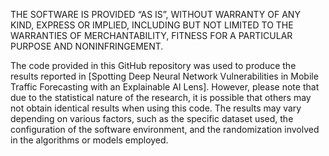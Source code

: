 THE SOFTWARE IS PROVIDED “AS IS”, WITHOUT WARRANTY OF ANY KIND, EXPRESS OR IMPLIED, INCLUDING BUT NOT LIMITED TO THE WARRANTIES OF MERCHANTABILITY, FITNESS FOR A PARTICULAR PURPOSE AND NONINFRINGEMENT.

The code provided in this GitHub repository was used to produce the results reported in [Spotting Deep Neural Network Vulnerabilities in Mobile Traffic Forecasting with an Explainable AI Lens]. However, please note that due to the statistical nature of the research, it is possible that others may not obtain identical results when using this code. The results may vary depending on various factors, such as the specific dataset used, the configuration of the software environment, and the randomization involved in the algorithms or models employed.

